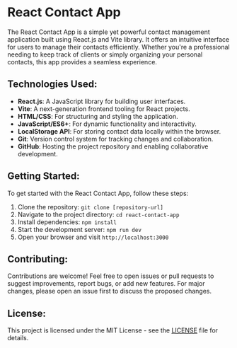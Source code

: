 # React Contact App

The React Contact App is a simple yet powerful contact management application built using React.js and Vite library. It offers an intuitive interface for users to manage their contacts efficiently. Whether you're a professional needing to keep track of clients or simply organizing your personal contacts, this app provides a seamless experience.

## Technologies Used:

- **React.js**: A JavaScript library for building user interfaces.
- **Vite**: A next-generation frontend tooling for React projects.
- **HTML/CSS**: For structuring and styling the application.
- **JavaScript/ES6+**: For dynamic functionality and interactivity.
- **LocalStorage API**: For storing contact data locally within the browser.
- **Git**: Version control system for tracking changes and collaboration.
- **GitHub**: Hosting the project repository and enabling collaborative development.

## Getting Started:

To get started with the React Contact App, follow these steps:

1. Clone the repository: `git clone [repository-url]`
2. Navigate to the project directory: `cd react-contact-app`
3. Install dependencies: `npm install`
4. Start the development server: `npm run dev`
5. Open your browser and visit `http://localhost:3000`

## Contributing:

Contributions are welcome! Feel free to open issues or pull requests to suggest improvements, report bugs, or add new features. For major changes, please open an issue first to discuss the proposed changes.

## License:

This project is licensed under the MIT License - see the [LICENSE](LICENSE) file for details.
